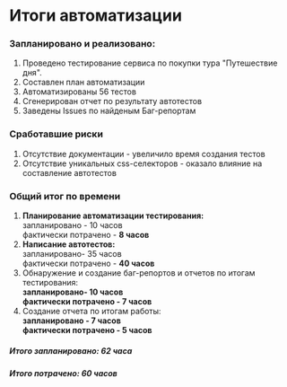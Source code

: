 <h1> Итоги автоматизации </h1>
<h3> Запланировано и реализовано: </h3>
<ol>
<li> Проведено тестирование сервиса по покупки тура "Путешествие дня".</li>
<li> Составлен план автоматизации </li>
<li> Автоматизированы 56 тестов </li>
<li> Сгенерирован отчет по результату автотестов</li>
<LI> Заведены Issues по найденым Баг-репортам</LI>
</ol>

<h3> Сработавшие риски</h3>
<ol>
<li> Отсутствие документации - увеличило время создания тестов</li>
<li> Отсутствие уникальных css-селекторов - оказало влияние на составление автотестов </li>
</ol>

<h3> Общий итог по времени </h3>
<ol>
<li> <strong> Планирование автоматизации тестирования:</strong> </li>
 запланировано - 10 часов  <br>
 фактически потрачено - <strong> 8 часов </strong> <br>
<li> <strong> Написание автотестов: </strong> </li>
 запланировано- 35 часов  <br>
 фактически потрачено - <strong> 40 часов </strong> 
<li> Обнаружение и создание баг-репортов и отчетов по итогам тестирования: </li> 
<strong> запланировано- 10 часов </strong> <br> 
<strong> фактически потрачено - 7 часов </strong> <br> 
<li> Создание отчета по итогам работы: </li>
<strong> запланировано - 7 часов </strong> <br>
<strong> фактически потрачено - 5 часов </strong> <br>
</ol>
<h5> Итого запланировано: 62 часа </h5>
<h5> Итого потрачено: 60 часов </h5>